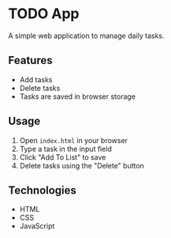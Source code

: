 # TODO App
A simple web application to manage daily tasks.

## Features
- Add tasks
- Delete tasks
- Tasks are saved in browser storage

## Usage
1. Open `index.html` in your browser
2. Type a task in the input field
3. Click "Add To List" to save
4. Delete tasks using the "Delete" button

## Technologies
- HTML
- CSS
- JavaScript


